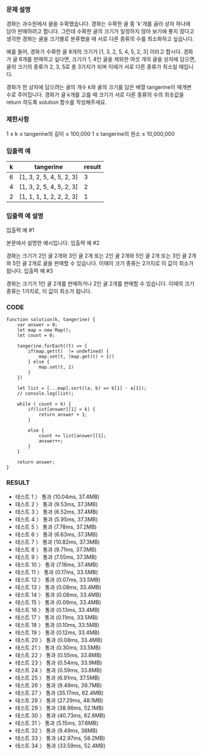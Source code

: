 ### 문제 설명
경화는 과수원에서 귤을 수확했습니다. 경화는 수확한 귤 중 'k'개를 골라 상자 하나에 담아 판매하려고 합니다. 그런데 수확한 귤의 크기가 일정하지 않아 보기에 좋지 않다고 생각한 경화는 귤을 크기별로 분류했을 때 서로 다른 종류의 수를 최소화하고 싶습니다.

예를 들어, 경화가 수확한 귤 8개의 크기가 [1, 3, 2, 5, 4, 5, 2, 3] 이라고 합시다. 경화가 귤 6개를 판매하고 싶다면, 크기가 1, 4인 귤을 제외한 여섯 개의 귤을 상자에 담으면, 귤의 크기의 종류가 2, 3, 5로 총 3가지가 되며 이때가 서로 다른 종류가 최소일 때입니다.

경화가 한 상자에 담으려는 귤의 개수 k와 귤의 크기를 담은 배열 tangerine이 매개변수로 주어집니다. 경화가 귤 k개를 고를 때 크기가 서로 다른 종류의 수의 최솟값을 return 하도록 solution 함수를 작성해주세요.

### 제한사항
1 ≤ k ≤ tangerine의 길이 ≤ 100,000
1 ≤ tangerine의 원소 ≤ 10,000,000

### 입출력 예
| k | tangerine | result |
| ---- | ---- | ---- |
| 6	| [1, 3, 2, 5, 4, 5, 2, 3] | 3 |
| 4 | [1, 3, 2, 5, 4, 5, 2, 3] | 2 |
| 2 | [1, 1, 1, 1, 2, 2, 2, 3] | 1 |

### 입출력 예 설명
입출력 예 #1

본문에서 설명한 예시입니다.
입출력 예 #2

경화는 크기가 2인 귤 2개와 3인 귤 2개 또는 2인 귤 2개와 5인 귤 2개 또는 3인 귤 2개와 5인 귤 2개로 귤을 판매할 수 있습니다. 이때의 크기 종류는 2가지로 이 값이 최소가 됩니다.
입출력 예 #3

경화는 크기가 1인 귤 2개를 판매하거나 2인 귤 2개를 판매할 수 있습니다. 이때의 크기 종류는 1가지로, 이 값이 최소가 됩니다.

### CODE
~~~
function solution(k, tangerine) {
    var answer = 0;
    let map = new Map();
    let count = 0;
    
    tangerine.forEach((t) => {
        if(map.get(t)  != undefined) {
            map.set(t, (map.get(t) + 1))        
        } else {
            map.set(t, 1)        
        }
    })
    
    let list = [...map].sort((a, b) => b[1] - a[1]);
    // console.log(list);
    
    while ( count < k) {
        if(list[answer][1] > k) {
            return answer + 1;
        }
        
        else {
            count += list[answer][1];
            answer++;            
        }        
    }
    
    return answer;
}
~~~

### RESULT
- 테스트 1 〉	통과 (10.04ms, 37.4MB)
- 테스트 2 〉	통과 (9.53ms, 37.3MB)
- 테스트 3 〉	통과 (6.52ms, 37.4MB)
- 테스트 4 〉	통과 (5.95ms, 37.3MB)
- 테스트 5 〉	통과 (7.78ms, 37.2MB)
- 테스트 6 〉	통과 (6.63ms, 37.3MB)
- 테스트 7 〉	통과 (10.82ms, 37.3MB)
- 테스트 8 〉	통과 (9.71ms, 37.3MB)
- 테스트 9 〉	통과 (7.55ms, 37.3MB)
- 테스트 10 〉	통과 (7.16ms, 37.4MB)
- 테스트 11 〉	통과 (0.17ms, 33.5MB)
- 테스트 12 〉	통과 (0.07ms, 33.5MB)
- 테스트 13 〉	통과 (0.08ms, 33.4MB)
- 테스트 14 〉	통과 (0.08ms, 33.4MB)
- 테스트 15 〉	통과 (0.09ms, 33.4MB)
- 테스트 16 〉	통과 (0.13ms, 33.4MB)
- 테스트 17 〉	통과 (0.11ms, 33.5MB)
- 테스트 18 〉	통과 (0.10ms, 33.5MB)
- 테스트 19 〉	통과 (0.12ms, 33.4MB)
- 테스트 20 〉	통과 (0.08ms, 33.4MB)
- 테스트 21 〉	통과 (0.30ms, 33.5MB)
- 테스트 22 〉	통과 (0.55ms, 33.8MB)
- 테스트 23 〉	통과 (0.54ms, 33.9MB)
- 테스트 24 〉	통과 (0.59ms, 33.8MB)
- 테스트 25 〉	통과 (6.91ms, 37.5MB)
- 테스트 26 〉	통과 (9.49ms, 39.7MB)
- 테스트 27 〉	통과 (35.17ms, 62.4MB)
- 테스트 28 〉	통과 (27.29ms, 48.1MB)
- 테스트 29 〉	통과 (38.96ms, 52.1MB)
- 테스트 30 〉	통과 (40.73ms, 62.8MB)
- 테스트 31 〉	통과 (5.15ms, 37.6MB)
- 테스트 32 〉	통과 (9.49ms, 38MB)
- 테스트 33 〉	통과 (42.97ms, 58.2MB)
- 테스트 34 〉	통과 (33.59ms, 52.4MB)
